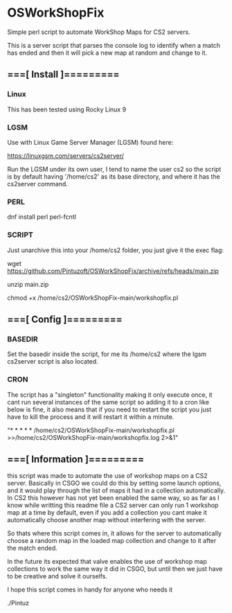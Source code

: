 # OSWorkShopFix

Simple perl script to automate WorkShop Maps for CS2 servers.

This is a server script that parses the console log to identify when a match has ended
and then it will pick a new map at random and change to it.


## ===[ Install ]=========

  ### Linux
  
  This has been tested using Rocky Linux 9
  
  ### LGSM

  Use with Linux Game Server Manager (LGSM) found here:

  https://linuxgsm.com/servers/cs2server/

  Run the LGSM under its own user, I tend to name the user cs2 so the script is by default
  having '/home/cs2' as its base directory, and where it has the cs2server command.
    
  ### PERL
  
  dnf install perl perl-fcntl
    
  ### SCRIPT
  
  Just unarchive this into your /home/cs2 folder, you just give it the exec flag:
  
  wget https://github.com/Pintuzoft/OSWorkShopFix/archive/refs/heads/main.zip
  
  unzip main.zip
  
  chmod +x /home/cs2/OSWorkShopFix-main/workshopfix.pl
  

## ===[ Config ]=========

  ### BASEDIR
  Set the basedir inside the script, for me its /home/cs2 where the lgsm cs2server 
  script is also located.
  
  ### CRON
  The script has a "singleton" functionality making it only execute once, it cant run 
  several instances of the same script so adding it to a cron like below is fine, it
  also means that if you need to restart the script you just have to kill the process
  and it will restart it within a minute.
  
  "* * * * * /home/cs2/OSWorkShopFix-main/workshopfix.pl >>/home/cs2/OSWorkShopFix-main/workshopfix.log 2>&1"
  

## ===[ Information ]=========

  this script was made to automate the use of workshop maps on a CS2 server. Basically
  in CSGO we could do this by setting some launch options, and it would play through
  the list of maps it had in a collection automatically. In CS2 this however has not 
  yet been enabled the same way, so as far as I know while writting this readme file
  a CS2 server can only run 1 workshop map at a time by default, even if you add a 
  collection you cant make it automatically choose another map without interfering
  with the server.

  So thats where this script comes in, it allows for the server to automatically choose
  a random map in the loaded map collection and change to it after the match ended.

  In the future its expected that valve enables the use of workshop map collections
  to work the same way it did in CSGO, but until then we just have to be creative and
  solve it ourselfs.

  I hope this script comes in handy for anyone who needs it

  ./Pintuz
